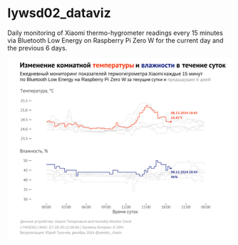# lywsd02_dataviz
Daily monitoring of Xiaomi thermo-hygrometer readings every 15 minutes via Bluetooth Low Energy on Raspberry Pi Zero W for the current day and the previous 6 days.

![](lywsd02_temp_hum.png "Final graph")
